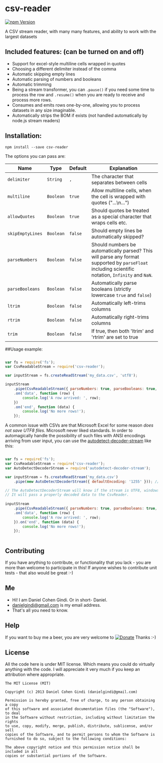 # csv-reader

[![npm Version](https://badge.fury.io/js/csv-reader.png)](https://npmjs.org/package/csv-reader)

A CSV stream reader, with many many features, and ability to work with the largest datasets

## Included features: (can be turned on and off)

* Support for excel-style multiline cells wrapped in quotes
* Choosing a different delimiter instead of the comma
* Automatic skipping empty lines
* Automatic parsing of numbers and booleans
* Automatic trimming
* Being a stream transformer, you can `.pause()` if you need some time to process the row and `.resume()` when you are ready to receive and process more rows.
* Consumes and emits rows one-by-one, allowing you to process datasets in any size imaginable.
* Automatically strips the BOM if exists (not handled automatically by node.js stream readers)

## Installation:

```
npm install --save csv-reader
```

The options you can pass are:

Name | Type | Default | Explanation
---- | ---- | ------- | -----------
  `delimiter` | `String` | `,` | The character that separates between cells 
  `multiline` | `Boolean` | `true` | Allow multiline cells, when the cell is wrapped with quotes ("...\n...") 
  `allowQuotes` | `Boolean` | `true` | Should quotes be treated as a special character that wraps cells etc.
  `skipEmptyLines` | `Boolean` | `false` | Should empty lines be automatically skipped?
  `parseNumbers` | `Boolean` | `false` | Should numbers be automatically parsed? This will parse any format supported by `parseFloat` including scientific notation, `Infinity` and `NaN`.
  `parseBooleans` | `Boolean` | `false` | Automatically parse booleans (strictly lowercase `true` and `false`)
  `ltrim` | `Boolean` | `false` | Automatically left-trims columns
  `rtrim` | `Boolean` | `false` | Automatically right-trims columns
  `trim` | `Boolean` | `false` | If true, then both 'ltrim' and 'rtrim' are set to true

##Usage example:

```javascript

var fs = require('fs');
var CsvReadableStream = require('csv-reader');

var inputStream = fs.createReadStream('my_data.csv', 'utf8');

inputStream
	.pipe(CsvReadableStream({ parseNumbers: true, parseBooleans: true, trim: true }))
	.on('data', function (row) {
	    console.log('A row arrived: ', row);
	})
	.on('end', function (data) {
	    console.log('No more rows!');
	});

```

A common issue with CSVs are that Microsoft Excel for some reason *does not save UTF8 files*. Microsoft never liked standards.
In order to automagically handle the possibility of such files with ANSI encodings arriving from user input, you can use the [autodetect-decoder-stream](https://www.npmjs.com/package/autodetect-decoder-stream) like this:

```javascript

var fs = require('fs');
var CsvReadableStream = require('csv-reader');
var AutoDetectDecoderStream = require('autodetect-decoder-stream');

var inputStream = fs.createReadStream('my_data.csv')
	.pipe(new AutoDetectDecoderStream({ defaultEncoding: '1255' })); // If failed to guess encoding, default to 1255

// The AutoDetectDecoderStream will know if the stream is UTF8, windows-1255, windows-1252 etc.
// It will pass a properly decoded data to the CsvReader.
 
inputStream
	.pipe(CsvReadableStream({ parseNumbers: true, parseBooleans: true, trim: true }))
	.on('data', function (row) {
	    console.log('A row arrived: ', row);
	}).on('end', function (data) {
	    console.log('No more rows!');
	});
	
```

## Contributing

If you have anything to contribute, or functionality that you lack - you are more than welcome to participate in this!
If anyone wishes to contribute unit tests - that also would be great :-)

## Me
* Hi! I am Daniel Cohen Gindi. Or in short- Daniel.
* danielgindi@gmail.com is my email address.
* That's all you need to know.

## Help

If you want to buy me a beer, you are very welcome to
[![Donate](https://www.paypalobjects.com/en_US/i/btn/btn_donate_LG.gif)](https://www.paypal.com/cgi-bin/webscr?cmd=_s-xclick&hosted_button_id=G6CELS3E997ZE)
 Thanks :-)

## License

All the code here is under MIT license. Which means you could do virtually anything with the code.
I will appreciate it very much if you keep an attribution where appropriate.

    The MIT License (MIT)

    Copyright (c) 2013 Daniel Cohen Gindi (danielgindi@gmail.com)

    Permission is hereby granted, free of charge, to any person obtaining a copy
    of this software and associated documentation files (the "Software"), to deal
    in the Software without restriction, including without limitation the rights
    to use, copy, modify, merge, publish, distribute, sublicense, and/or sell
    copies of the Software, and to permit persons to whom the Software is
    furnished to do so, subject to the following conditions:

    The above copyright notice and this permission notice shall be included in all
    copies or substantial portions of the Software.
